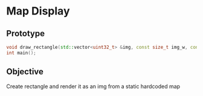 # Map Display

## Prototype

```c++
void draw_rectangle(std::vector<uint32_t> &img, const size_t img_w, const size_t img_h, const size_t x, const size_t y, const size_t w, const size_t h, const uint32_t color);
int main();
```

## Objective 

Create rectangle and render it as an img from a static hardcoded map 
